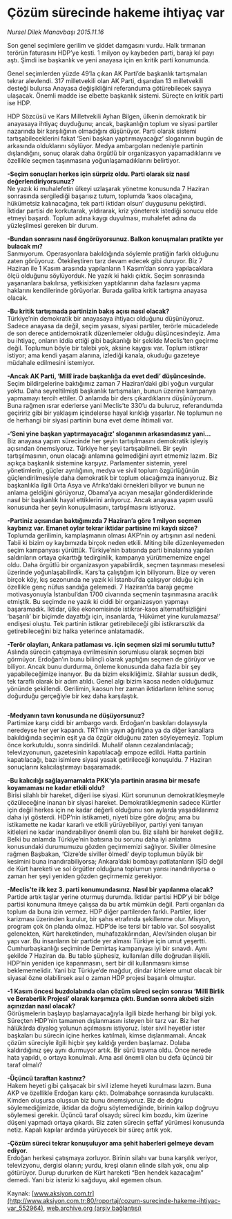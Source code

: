 # Çözüm sürecinde hakeme ihtiyaç var

*Nursel Dilek Manavbaşı 2015.11.16*

<div class="pNewsDetailMainContent ctx_content" itemprop="articleBody">
 <p>
  Son genel seçimlere gerilim ve şiddet damgasını vurdu. Halk tırmanan terörün faturasını HDP’ye kesti. 1 milyon oy kaybeden parti, barajı kıl payı aştı. Şimdi ise başkanlık ve yeni anayasa için en kritik parti konumunda.
 </p>
 <p>
  Genel seçimlerden yüzde 49’la çıkan AK Parti’de başkanlık tartışmaları tekrar alevlendi. 317 milletvekili olan AK Parti, dışarıdan 13 milletvekili desteği bulursa Anayasa değişikliğini referanduma götürebilecek sayıya ulaşacak. Önemli madde ise elbette başkanlık sistemi. Süreçte en kritik parti ise HDP.
 </p>
 <p>
  HDP Sözcüsü ve Kars Milletvekili Ayhan Bilgen, ülkenin demokratik bir anayasaya ihtiyaç duyduğunu; ancak, başkanlığın toplum ve siyasi partiler nazarında bir karşılığının olmadığını düşünüyor. Parti olarak sistemi tartışabileceklerini fakat ‘Seni başkan yaptırmayacağız’ sloganının bugün de arkasında olduklarını söylüyor. Medya ambargoları nedeniyle partinin dışlandığını, sonuç olarak daha örgütlü bir organizasyon yapamadıklarını ve özellikle seçmen taşınmasına yoğunlaşamadıklarını belirtiyor.
 </p>
 <p>
  <strong>
   -Seçim sonuçları herkes için sürpriz oldu. Parti olarak siz nasıl değerlendiriyorsunuz?
  </strong>
  <br/>
  Ne yazık ki muhalefetin ülkeyi uzlaşarak yönetme konusunda 7 Haziran sonrasında sergilediği başarısız tutum, toplumda ‘kaos olacağına, hükümetsiz kalınacağına, tek parti iktidarı olsun’ duygusunu pekiştirdi. İktidar partisi de korkutarak, yıldırarak, kriz yöneterek istediği sonucu elde etmeyi başardı. Toplum adına kaygı duyulması, muhalefet adına da yüzleşilmesi gereken bir durum.
 </p>
 <p>
  <strong>
   -Bundan sonrasını nasıl öngörüyorsunuz. Balkon konuşmaları pratikte yer bulacak mı?
  </strong>
  <br/>
  Sanmıyorum. Operasyonlara bakıldığında söylemle pratiğin farklı olduğunu zaten görüyoruz. Ötekileştiren tarz devam edecek gibi duruyor. Biz 7 Haziran ile 1 Kasım arasında yapılanların 1 Kasım’dan sonra yapılacaklara ölçü olduğunu söylüyorduk. Ne yazık ki haklı çıktık. Seçim sonrasında yaşananlara bakılırsa, yetkisizken yaptıklarının daha fazlasını yapma haklarını kendilerinde görüyorlar. Burada galiba kritik tartışma anayasa olacak.
 </p>
 <p>
  <strong>
   -Bu kritik tartışmada partinizin bakış açısı nasıl olacak?
  </strong>
  <br/>
  Türkiye’nin demokratik bir anayasaya ihtiyacı olduğunu düşünüyoruz. Sadece anayasa da değil, seçim yasası, siyasi partiler, terörle mücadelede de son derece antidemokratik düzenlemeler olduğu düşüncesindeyiz. Ama bu ihtiyaç, onların iddia ettiği gibi başkanlığı bir şekilde Meclis’ten geçirme değil. Toplumun böyle bir talebi yok, aksine kaygısı var. Toplum istikrar istiyor; ama kendi yaşam alanına, izlediği kanala, okuduğu gazeteye müdahale edilmesini istemiyor.
 </p>
 <p>
  <strong>
   -Ancak AK Parti, ‘Millî irade başkanlığa da evet dedi’ düşüncesinde.
  </strong>
  <br/>
  Seçim bildirgelerine baktığımız zaman 7 Haziran’daki gibi yoğun vurgular yoktu. Daha seyreltilmişti başkanlık tartışmaları, bunun üzerine kampanya yapmamayı tercih ettiler. O anlamda bir ders çıkardıklarını düşünüyorum. Buna rağmen ısrar ederlerse yani Meclis’te 330’u da buluruz, referandumda geçiririz gibi bir yaklaşım içindelerse hayal kırıklığı yaşarlar. Ne toplumun ne de herhangi bir siyasi partinin buna evet deme ihtimali var.
 </p>
 <p>
  <strong>
   -‘Seni yine başkan yaptırmayacağız’ sloganının arkasındasınız yani…
  </strong>
  <br/>
  Biz anayasa yapım sürecinde her şeyin tartışılmasını demokratik işleyiş açısından önemsiyoruz. Türkiye her şeyi tartışabilmeli. Bir şeyin tartışılmasının, onun olacağı anlamına gelmediğini ayırt etmemiz lazım. Biz açıkça başkanlık sistemine karşıyız. Parlamenter sistemin, yerel yönetimlerin, güçler ayrılığının, medya ve sivil toplum özgürlüğünün güçlendirilmesiyle daha demokratik bir toplum olacağımıza inanıyoruz. Biz başkanlıkla ilgili Orta Asya ve Afrika’daki örnekleri biliyor ve bunun ne anlama geldiğini görüyoruz, Obama’ya acıyan mesajlar gönderdiklerinde nasıl bir başkanlık hayal ettiklerini anlıyoruz. Ancak anayasa yapım usulü konusunda her şeyin konuşulmasını, tartışılmasını istiyoruz.
 </p>
 <p>
  <strong>
   -Partiniz açısından baktığımızda 7 Haziran’a göre 1 milyon seçmen kaybınız var. Emanet oylar tekrar iktidar partisine mi kaydı sizce?
  </strong>
  <br/>
  Toplumda gerilimin, kamplaşmanın olması AKP’nin oy artışının asıl nedeni. Tabii ki bizim oy kaybımızda birçok neden etkili. Miting bile düzenleyemeden seçim kampanyası yürüttük. Türkiye’nin batısında parti binalarına yapılan saldırıların ortaya çıkarttığı tedirginlik, kampanya yürütmememize engel oldu. Daha örgütlü bir organizasyon yapabilirdik, seçmen taşınması meselesi üzerinde yoğunlaşabilirdik. Kars’ta çalıştığım için biliyorum. Bize oy veren birçok köy, kış sezonunda ne yazık ki İstanbul’da çalışıyor olduğu için özellikle genç nüfus sandığa gelemedi. 7 Haziran’da barajı geçme motivasyonuyla İstanbul’dan 1700 civarında seçmenin taşınmasına aracılık etmiştik. Bu seçimde ne yazık ki ciddi bir organizasyon yapmayı başaramadık. İktidar, ülke ekonomisinde istikrar-kaos alternatifsizliğini ‘başarılı’ bir biçimde dayattığı için, insanlarda, ‘Hükümet yine kurulamazsa!’ endişesi oluştu. Tek partinin istikrar getirebileceği gibi istikrarsızlık da getirebileceğini biz halka yeterince anlatamadık.
 </p>
 <p>
  <strong>
   -Terör olayları, Ankara patlaması vs. için seçmen sizi mi sorumlu tuttu?
  </strong>
  <br/>
  Aslında sürecin çatışmaya evrilmesinin sorumlusu olarak seçmen bizi görmüyor. Erdoğan’ın bunu bilinçli olarak yaptığını seçmen de görüyor ve biliyor. Ancak bunu durdurma, önleme konusunda daha fazla bir şey yapabileceğimize inanıyor. Bu da bizim eksikliğimiz. Silahlar sussun dedik, tek taraflı olarak bir adım atıldı. Genel algı bizim kaosa neden olduğumuz yönünde şekillendi. Gerilimin, kaosun her zaman iktidarların lehine sonuç doğurduğu gerçeğiyle bir kez daha karşılaştık.
 </p>
 <p>
  <img alt="" src="http://web.archive.org/web/20160211011215im_/http://medya.aksiyon.com.tr//aksiyon/2015/11/16/573088.jpg "/>
 </p>
 <p>
  <strong>
   -Medyanın tavrı konusunda ne düşüyorsunuz?
  </strong>
  <br/>
  Partimize karşı ciddi bir ambargo vardı. Erdoğan’ın baskıları dolayısıyla neredeyse her yer kapandı. TRT’nin yayın ağırlığına ya da diğer kanallara bakıldığında seçimin eşit ya da özgür olduğunu zaten söyleyemeyiz. Toplum önce korkutuldu, sonra sindirildi. Muhalif olanın cezalandırılacağı; televizyonunun, gazetesinin kapatılacağı empoze edildi. Hatta partinin kapatılacağı, bazı isimlere siyasi yasak getirileceği konuşuldu. 7 Haziran sonuçlarını kalıcılaştırmayı başaramadık.
 </p>
 <p>
  <strong>
   -Bu kalıcılığı sağlayamamakta PKK’yla partinin arasına bir mesafe koyamaması ne kadar etkili oldu?
  </strong>
  <br/>
  Birisi silahlı bir hareket, diğeri ise siyasi. Kürt sorununun demokratikleşmeyle çözüleceğine inanan bir siyasi hareket. Demokratikleşmenin sadece Kürtler için değil herkes için ne kadar değerli olduğunu son aylarda yaşadıklarımız daha iyi gösterdi. HDP’nin istikameti, niyeti bize göre doğru; ama bu istikamette ne kadar kararlı ve etkili yürüyebiliyor, partiyi yeni tanıyan kitleleri ne kadar inandırabiliyor önemli olan bu. Biz silahlı bir hareket değiliz. Belki bu anlamda Türkiye’nin batısına bu sorunu daha iyi anlatma konusundaki durumumuzu gözden geçirmemizi sağlıyor. Siviller ölmesine rağmen Başbakan, ‘Cizre’de siviller ölmedi’ deyip toplumun büyük bir kesimini buna inandırabiliyorsa; Ankara’daki bombayı patlatanların IŞİD değil de Kürt hareketi ve sol örgütler olduğuna toplumun yarısı inandırılıyorsa o zaman her şeyi yeniden gözden geçirmemiz gerekiyor.
 </p>
 <p>
  <strong>
   -Meclis’te ilk kez 3. parti konumundasınız. Nasıl bir yapılanma olacak?
  </strong>
  <br/>
  Partide artık taşlar yerine oturmuş durumda. İktidar partisi HDP’yi bir bölge partisi konumuna itmeye çalışsa da bu artık mümkün değil. Parti organları da toplum da buna izin vermez. HDP diğer partilerden farklı. Partiler, lider karizması üzerinden kurulur, bir şahıs etrafında şekillenme olur. Misyon, program çok ön planda olmaz. HDP’de ise tersi bir tablo var. Sol sosyalist gelenekten, Kürt hareketinden, muhafazakârından, Alevi’sinden oluşan bir yapı var. Bu insanların bir partide yer alması Türkiye için umut yeşertti. Cumhurbaşkanlığı seçiminde Demirtaş kampanyası iyi bir sınavdı. Aynı şekilde 7 Haziran da. Bu tablo şüphesiz, kullanılan dille doğrudan ilişkili. HDP’nin yeniden içe kapanmasını, sert bir dil kullanmasını kimse beklememelidir. Yani biz Türkiye’de mağdur, dindar kitlelere umut olacak bir siyasal özne olabilirsek asıl o zaman HDP projesi başarılı olmuştur.
 </p>
 <p>
  <strong>
   -1 Kasım öncesi buzdolabında olan çözüm süreci seçim sonrası ‘Millî Birlik ve Beraberlik Projesi’ olarak karşımıza çıktı. Bundan sonra akıbeti sizin açınızdan nasıl olacak?
  </strong>
  <br/>
  Görüşmelerin başlayıp başlamayacağıyla ilgili bizde herhangi bir bilgi yok. Süreçten HDP’nin tamamen dışlanmasını isteyen bir tarz var. Biz her hâlükârda diyalog yolunun açılmasını istiyoruz. İster sivil heyetler ister başkaları bu sürecin içine herkes katılmalı, kimse dışlanmamalı. Ancak çözüm süreciyle ilgili hiçbir şey kaldığı yerden başlamaz. Dolaba kaldırdığınız şey aynı durmuyor artık. Bir sürü travma oldu. Önce nerede hata yapıldı, o ortaya konulmalı. Ama asıl önemli olan bu defa üçüncü bir taraf olmalı?
 </p>
 <p>
  <strong>
   -Üçüncü taraftan kastınız?
  </strong>
  <br/>
  Hakem heyeti gibi çalışacak bir sivil izleme heyeti kurulması lazım. Buna AKP ve özellikle Erdoğan karşı çıktı. Dolmabahçe sonrasında kurulacaktı. Kimden oluşursa oluşsun biz bunu önemsiyoruz. Biz de doğru söylemediğimizde, iktidar da doğru söylemediğinde, birinin kalkıp doğruyu söylemesi gerekir. Üçüncü taraf olsaydı; süreci kim bozdu, kim üzerine düşeni yapmadı ortaya çıkardı. Biz zaten sürecin şeffaf yürümesi konusunda netiz. Kapalı kapılar ardında yürüyecek bir süreç artık yok.
 </p>
 <p>
  <strong>
   -Çözüm süreci tekrar konuşuluyor ama şehit haberleri gelmeye devam ediyor.
  </strong>
  <br/>
  Erdoğan herkesi çatışmaya zorluyor. Birinin silahı var buna karşılık veriyor, televizyonu, dergisi olanın; yurdu, kreşi olanın elinde silah yok, onu alıp götürüyor. Durup dururken de Kürt hareketi “Ben hendek kazacağım” demedi. Yani biz isteriz ki sağduyu, akıl egemen olsun.
 </p>
</div>


Kaynak: [www.aksiyon.com.tr](http://www.aksiyon.com.tr:80/roportaj/cozum-surecinde-hakeme-ihtiyac-var_552964), [web.archive.org (arşiv bağlantısı)](http://web.archive.org/web/20160211011215/http://www.aksiyon.com.tr:80/roportaj/cozum-surecinde-hakeme-ihtiyac-var_552964)
